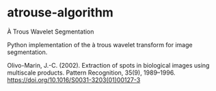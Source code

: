 # atrouse-algorithm
À Trous Wavelet Segmentation

Python implementation of the à trous wavelet transform for image segmentation.

Olivo-Marin, J.-C. (2002). Extraction of spots in biological images using multiscale products.
Pattern Recognition, 35(9), 1989–1996.
https://doi.org/10.1016/S0031-3203(01)00127-3
